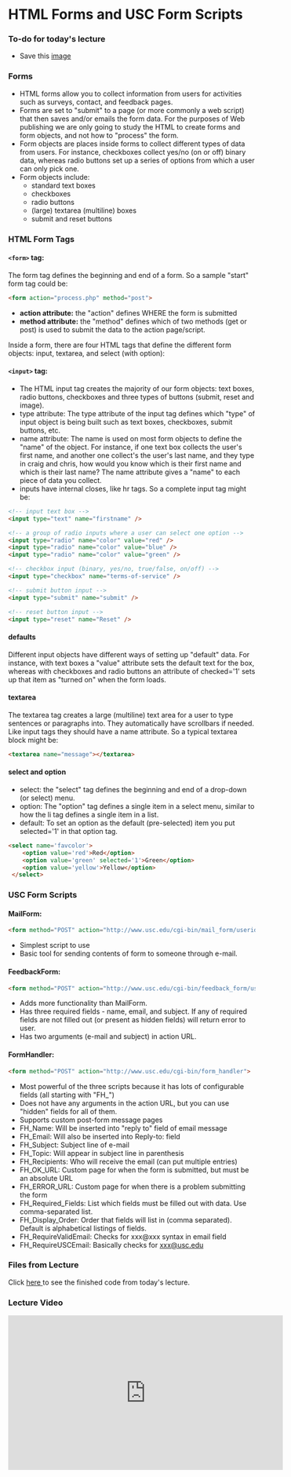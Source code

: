 HTML Forms and USC Form Scripts
===============================

### To-do for today's lecture
* Save this <a href="https://static.pexels.com/photos/127828/pexels-photo-127828-large.jpeg" target="_blank">image</a>

### Forms

*	HTML forms allow you to collect information from users for activities such as surveys, contact, and feedback pages.
*	Forms are set to "submit" to a page (or more commonly a web script) that then saves and/or emails the form data. For the purposes of Web publishing we are only going to study the HTML to create forms and form objects, and not how to "process" the form.
*	Form objects are places inside forms to collect different types of data from users. For instance, checkboxes collect yes/no (on or off) binary data, whereas radio buttons set up a series of options from which a user can only pick one.
* Form objects include:
	* standard text boxes	
	* checkboxes
	* radio buttons
	* (large) textarea (multiline) boxes
	* submit and reset buttons


### HTML Form Tags

#### `<form>` tag:

The form tag defines the beginning and end of a form. So a sample "start" form tag could be:

```html
<form action="process.php" method="post">
```

* **action attribute:** the "action" defines WHERE the form is submitted
* **method attribute:** the "method" defines which of two methods (get or post) is used to submit the data to the action page/script.

Inside a form, there are four HTML tags that define the different form objects: input, textarea, and select (with option):

#### `<input>` tag:

* The HTML input tag creates the majority of our form objects: text boxes, radio buttons, checkboxes and three types of buttons (submit, reset and image).
* type attribute: The type attribute of the input tag defines which "type" of input object is being built such as text boxes, checkboxes, submit buttons, etc. 
* name attribute: The name is used on most form objects to define the "name" of the object. For instance, if one text box collects the user's first name, and another one collect's the user's last name, and they type in craig and chris, how would you know which is their first name and which is their last name? The name attribute gives a "name" to each piece of data you collect.
* inputs have internal closes, like hr tags. So a complete input tag might be:

```html
<!-- input text box -->
<input type="text" name="firstname" />

<!-- a group of radio inputs where a user can select one option -->
<input type="radio" name="color" value="red" />
<input type="radio" name="color" value="blue" />
<input type="radio" name="color" value="green" />

<!-- checkbox input (binary, yes/no, true/false, on/off) -->
<input type="checkbox" name="terms-of-service" />

<!-- submit button input -->
<input type="submit" name="submit" />

<!-- reset button input -->
<input type="reset" name="Reset" />
```

#### defaults

Different input objects have different ways of setting up "default" data. For instance, with text boxes a "value" attribute sets the default text for the box, whereas with checkboxes and radio buttons an attribute of checked='1' sets up that item as "turned on" when the form loads. 

#### textarea

The textarea tag creates a large (multiline) text area for a user to type sentences or paragraphs into. They automatically have scrollbars if needed. Like input tags they should have a name attribute. So a typical textarea block might be:

```html
<textarea name="message"></textarea>
```

#### select and option

* select: the "select" tag defines the beginning and end of a drop-down (or select) menu.
* option: The "option" tag defines a single item in a select menu, similar to how the li tag defines a single item in a list.
* default: To set an option as the default (pre-selected) item you put selected='1' in that option tag.

```html
<select name='favcolor'>
    <option value='red'>Red</option>
    <option value='green' selected='1'>Green</option>
    <option value='yellow'>Yellow</option>
 </select>
 ```


### USC Form Scripts

#### MailForm:

```html
<form method="POST" action="http://www.usc.edu/cgi-bin/mail_form/userid@usc.edu">
```

* Simplest script to use
* Basic tool for sending contents of form to someone through e-mail.

#### FeedbackForm:

```html
<form method="POST" action="http://www.usc.edu/cgi-bin/feedback_form/userid@usc.edu/Subject">
```

* Adds more functionality than MailForm.
* Has three required fields - name, email, and subject. If any of required fields are not filled out (or present as hidden fields) will return error to user.
* Has two arguments (e-mail and subject) in action URL.

#### FormHandler:

```html
<form method="POST" action="http://www.usc.edu/cgi-bin/form_handler">
```

* Most powerful of the three scripts because it has lots of configurable fields (all starting with "FH_")
* Does not have any arguments in the action URL, but you can use "hidden" fields for all of them.
* Supports custom post-form message pages
* FH_Name: Will be inserted into "reply to" field of email message
* FH_Email: Will also be inserted into Reply-to: field
* FH_Subject: Subject line of e-mail
* FH_Topic: Will appear in subject line in parenthesis
* FH_Recipients: Who will receive the email (can put multiple entries)
* FH_OK_URL: Custom page for when the form is submitted, but must be an absolute URL
* FH_ERROR_URL: Custom page for when there is a problem submitting the form
* FH_Required_Fields: List which fields must be filled out with data. Use comma-separated list.
* FH_Display_Order: Order that fields will list in (comma separated). Default is alphabetical listings of fields.
* FH_RequireValidEmail: Checks for xxx@xxx syntax in email field
* FH_RequireUSCEmail: Basically checks for xxx@usc.edu

### Files from Lecture
Click <a href="http://codepen.io/nayeon/pen/ZpyByr" target="_blank">here </a> to see the finished code from today's lecture.

### Lecture Video
<iframe width="560" height="315" src="https://www.youtube.com/embed/xtTKYHsr210" frameborder="0" allowfullscreen></iframe>
